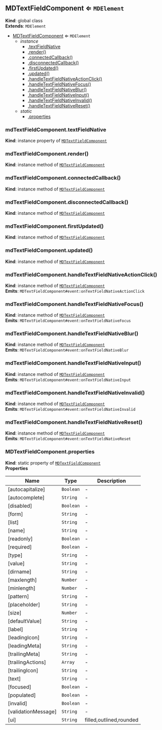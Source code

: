 <a name="MDTextFieldComponent"></a>

## MDTextFieldComponent ⇐ <code>MDElement</code>

**Kind**: global class  
**Extends**: <code>MDElement</code>

-   [MDTextFieldComponent](#MDTextFieldComponent) ⇐ <code>MDElement</code>
    -   _instance_
        -   [.textFieldNative](#MDTextFieldComponent+textFieldNative)
        -   [.render()](#MDTextFieldComponent+render)
        -   [.connectedCallback()](#MDTextFieldComponent+connectedCallback)
        -   [.disconnectedCallback()](#MDTextFieldComponent+disconnectedCallback)
        -   [.firstUpdated()](#MDTextFieldComponent+firstUpdated)
        -   [.updated()](#MDTextFieldComponent+updated)
        -   [.handleTextFieldNativeActionClick()](#MDTextFieldComponent+handleTextFieldNativeActionClick)
        -   [.handleTextFieldNativeFocus()](#MDTextFieldComponent+handleTextFieldNativeFocus)
        -   [.handleTextFieldNativeBlur()](#MDTextFieldComponent+handleTextFieldNativeBlur)
        -   [.handleTextFieldNativeInput()](#MDTextFieldComponent+handleTextFieldNativeInput)
        -   [.handleTextFieldNativeInvalid()](#MDTextFieldComponent+handleTextFieldNativeInvalid)
        -   [.handleTextFieldNativeReset()](#MDTextFieldComponent+handleTextFieldNativeReset)
    -   _static_
        -   [.properties](#MDTextFieldComponent.properties)

<a name="MDTextFieldComponent+textFieldNative"></a>

### mdTextFieldComponent.textFieldNative

**Kind**: instance property of [<code>MDTextFieldComponent</code>](#MDTextFieldComponent)  
<a name="MDTextFieldComponent+render"></a>

### mdTextFieldComponent.render()

**Kind**: instance method of [<code>MDTextFieldComponent</code>](#MDTextFieldComponent)  
<a name="MDTextFieldComponent+connectedCallback"></a>

### mdTextFieldComponent.connectedCallback()

**Kind**: instance method of [<code>MDTextFieldComponent</code>](#MDTextFieldComponent)  
<a name="MDTextFieldComponent+disconnectedCallback"></a>

### mdTextFieldComponent.disconnectedCallback()

**Kind**: instance method of [<code>MDTextFieldComponent</code>](#MDTextFieldComponent)  
<a name="MDTextFieldComponent+firstUpdated"></a>

### mdTextFieldComponent.firstUpdated()

**Kind**: instance method of [<code>MDTextFieldComponent</code>](#MDTextFieldComponent)  
<a name="MDTextFieldComponent+updated"></a>

### mdTextFieldComponent.updated()

**Kind**: instance method of [<code>MDTextFieldComponent</code>](#MDTextFieldComponent)  
<a name="MDTextFieldComponent+handleTextFieldNativeActionClick"></a>

### mdTextFieldComponent.handleTextFieldNativeActionClick()

**Kind**: instance method of [<code>MDTextFieldComponent</code>](#MDTextFieldComponent)  
**Emits**: <code>MDTextFieldComponent#event:onTextFieldNativeActionClick</code>  
<a name="MDTextFieldComponent+handleTextFieldNativeFocus"></a>

### mdTextFieldComponent.handleTextFieldNativeFocus()

**Kind**: instance method of [<code>MDTextFieldComponent</code>](#MDTextFieldComponent)  
**Emits**: <code>MDTextFieldComponent#event:onTextFieldNativeFocus</code>  
<a name="MDTextFieldComponent+handleTextFieldNativeBlur"></a>

### mdTextFieldComponent.handleTextFieldNativeBlur()

**Kind**: instance method of [<code>MDTextFieldComponent</code>](#MDTextFieldComponent)  
**Emits**: <code>MDTextFieldComponent#event:onTextFieldNativeBlur</code>  
<a name="MDTextFieldComponent+handleTextFieldNativeInput"></a>

### mdTextFieldComponent.handleTextFieldNativeInput()

**Kind**: instance method of [<code>MDTextFieldComponent</code>](#MDTextFieldComponent)  
**Emits**: <code>MDTextFieldComponent#event:onTextFieldNativeInput</code>  
<a name="MDTextFieldComponent+handleTextFieldNativeInvalid"></a>

### mdTextFieldComponent.handleTextFieldNativeInvalid()

**Kind**: instance method of [<code>MDTextFieldComponent</code>](#MDTextFieldComponent)  
**Emits**: <code>MDTextFieldComponent#event:onTextFieldNativeInvalid</code>  
<a name="MDTextFieldComponent+handleTextFieldNativeReset"></a>

### mdTextFieldComponent.handleTextFieldNativeReset()

**Kind**: instance method of [<code>MDTextFieldComponent</code>](#MDTextFieldComponent)  
**Emits**: <code>MDTextFieldComponent#event:onTextFieldNativeReset</code>  
<a name="MDTextFieldComponent.properties"></a>

### MDTextFieldComponent.properties

**Kind**: static property of [<code>MDTextFieldComponent</code>](#MDTextFieldComponent)  
**Properties**

| Name                | Type                 | Description             |
| ------------------- | -------------------- | ----------------------- |
| [autocapitalize]    | <code>Boolean</code> | -                       |
| [autocomplete]      | <code>String</code>  | -                       |
| [disabled]          | <code>Boolean</code> | -                       |
| [form]              | <code>String</code>  | -                       |
| [list]              | <code>String</code>  | -                       |
| [name]              | <code>String</code>  | -                       |
| [readonly]          | <code>Boolean</code> | -                       |
| [required]          | <code>Boolean</code> | -                       |
| [type]              | <code>String</code>  | -                       |
| [value]             | <code>String</code>  | -                       |
| [dirname]           | <code>String</code>  | -                       |
| [maxlength]         | <code>Number</code>  | -                       |
| [minlength]         | <code>Number</code>  | -                       |
| [pattern]           | <code>String</code>  | -                       |
| [placeholder]       | <code>String</code>  | -                       |
| [size]              | <code>Number</code>  | -                       |
| [defaultValue]      | <code>String</code>  | -                       |
| [label]             | <code>String</code>  | -                       |
| [leadingIcon]       | <code>String</code>  | -                       |
| [leadingMeta]       | <code>String</code>  | -                       |
| [trailingMeta]      | <code>String</code>  | -                       |
| [trailingActions]   | <code>Array</code>   | -                       |
| [trailingIcon]      | <code>String</code>  | -                       |
| [text]              | <code>String</code>  | -                       |
| [focused]           | <code>Boolean</code> | -                       |
| [populated]         | <code>Boolean</code> | -                       |
| [invalid]           | <code>Boolean</code> | -                       |
| [validationMessage] | <code>String</code>  | -                       |
| [ui]                | <code>String</code>  | filled,outlined,rounded |
